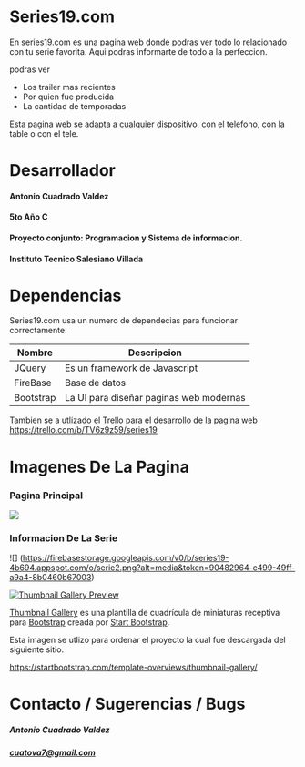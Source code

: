 # Series19.com

En series19.com es una pagina web donde podras ver todo lo relacionado con tu serie favorita. Aqui podras informarte de todo a la perfeccion.

podras ver

* Los trailer mas recientes
* Por quien fue producida
* La cantidad de temporadas

Esta pagina web se adapta a cualquier dispositivo, con el telefono, con la table o con el tele.

# Desarrollador
#### Antonio Cuadrado Valdez
#### 5to Año C
#### Proyecto conjunto: Programacion y Sistema de informacion.
#### Instituto Tecnico Salesiano Villada

# Dependencias
Series19.com usa un numero de dependecias para funcionar correctamente:

| Nombre | Descripcion |
| ------ | ------ |
| JQuery | Es un framework de Javascript |
| FireBase | Base de datos |
| Bootstrap | La UI para diseñar paginas web modernas |

Tambien se a utlizado el Trello para el desarrollo de la pagina web	
https://trello.com/b/TV6z9z59/series19


# Imagenes De La Pagina

### Pagina Principal
	
![](https://firebasestorage.googleapis.com/v0/b/series19-4b694.appspot.com/o/serie.png?alt=media&token=48488db4-a51a-49fa-a239-19bcc57f2614)

### Informacion De La Serie

![] (https://firebasestorage.googleapis.com/v0/b/series19-4b694.appspot.com/o/serie2.png?alt=media&token=90482964-c499-49ff-a9a4-8b0460b67003)

[![Thumbnail Gallery Preview](https://startbootstrap.com/assets/img/templates/thumbnail-gallery.jpg)](https://blackrockdigital.github.io/startbootstrap-thumbnail-gallery/)

[Thumbnail Gallery](http://startbootstrap.com/template-overviews/thumbnail-gallery/) es una plantilla de cuadrícula de miniaturas receptiva para [Bootstrap](http://getbootstrap.com/) creada por [Start Bootstrap](http://startbootstrap.com/).

Esta imagen se utlizo para ordenar el proyecto la cual fue descargada del siguiente sitio.

https://startbootstrap.com/template-overviews/thumbnail-gallery/

# Contacto / Sugerencias / Bugs

##### **Antonio Cuadrado Valdez**
##### **cuatova7@gmail.com**
